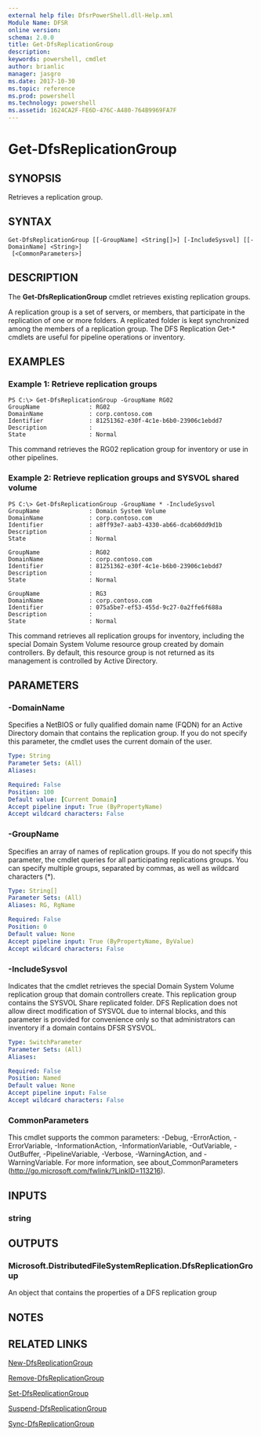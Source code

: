 ```yaml
---
external help file: DfsrPowerShell.dll-Help.xml
Module Name: DFSR
online version: 
schema: 2.0.0
title: Get-DfsReplicationGroup
description: 
keywords: powershell, cmdlet
author: brianlic
manager: jasgro
ms.date: 2017-10-30
ms.topic: reference
ms.prod: powershell
ms.technology: powershell
ms.assetid: 1624CA2F-FE6D-476C-A480-764B9969FA7F
---
```


# Get-DfsReplicationGroup

## SYNOPSIS
Retrieves a replication group.

## SYNTAX

```
Get-DfsReplicationGroup [[-GroupName] <String[]>] [-IncludeSysvol] [[-DomainName] <String>]
 [<CommonParameters>]
```

## DESCRIPTION
The **Get-DfsReplicationGroup** cmdlet retrieves existing replication groups.

A replication group is a set of servers, or members, that participate in the replication of one or more folders.
A replicated folder is kept synchronized among the members of a replication group.
The DFS Replication Get-* cmdlets are useful for pipeline operations or inventory.

## EXAMPLES

### Example 1: Retrieve replication groups
```
PS C:\> Get-DfsReplicationGroup -GroupName RG02
GroupName              : RG02
DomainName             : corp.contoso.com
Identifier             : 81251362-e30f-4c1e-b6b0-23906c1ebdd7
Description            : 
State                  : Normal
```

This command retrieves the RG02 replication group for inventory or use in other pipelines.

### Example 2: Retrieve replication groups and SYSVOL shared volume
```
PS C:\> Get-DfsReplicationGroup -GroupName * -IncludeSysvol
GroupName              : Domain System Volume
DomainName             : corp.contoso.com
Identifier             : a8ff93e7-aab3-4330-ab66-dcab60dd9d1b
Description            : 
State                  : Normal 

GroupName              : RG02
DomainName             : corp.contoso.com
Identifier             : 81251362-e30f-4c1e-b6b0-23906c1ebdd7
Description            : 
State                  : Normal 

GroupName              : RG3
DomainName             : corp.contoso.com
Identifier             : 075a5be7-ef53-455d-9c27-0a2ffe6f688a
Description            : 
State                  : Normal
```

This command retrieves all replication groups for inventory, including the special Domain System Volume resource group created by domain controllers.
By default, this resource group is not returned as its management is controlled by Active Directory.

## PARAMETERS

### -DomainName
Specifies a NetBIOS or fully qualified domain name (FQDN) for an Active Directory domain that contains the replication group.
If you do not specify this parameter, the cmdlet uses the current domain of the user.

```yaml
Type: String
Parameter Sets: (All)
Aliases: 

Required: False
Position: 100
Default value: [Current Domain]
Accept pipeline input: True (ByPropertyName)
Accept wildcard characters: False
```

### -GroupName
Specifies an array of names of replication groups.
If you do not specify this parameter, the cmdlet queries for all participating replications groups.
You can specify multiple groups, separated by commas, as well as wildcard characters (*).

```yaml
Type: String[]
Parameter Sets: (All)
Aliases: RG, RgName

Required: False
Position: 0
Default value: None
Accept pipeline input: True (ByPropertyName, ByValue)
Accept wildcard characters: False
```

### -IncludeSysvol
Indicates that the cmdlet retrieves the special Domain System Volume replication group that domain controllers create.
This replication group contains the SYSVOL Share replicated folder.
DFS Replication does not allow direct modification of SYSVOL due to internal blocks, and this parameter is provided for convenience only so that administrators can inventory if a domain contains DFSR SYSVOL.

```yaml
Type: SwitchParameter
Parameter Sets: (All)
Aliases: 

Required: False
Position: Named
Default value: None
Accept pipeline input: False
Accept wildcard characters: False
```

### CommonParameters
This cmdlet supports the common parameters: -Debug, -ErrorAction, -ErrorVariable, -InformationAction, -InformationVariable, -OutVariable, -OutBuffer, -PipelineVariable, -Verbose, -WarningAction, and -WarningVariable. For more information, see about_CommonParameters (http://go.microsoft.com/fwlink/?LinkID=113216).

## INPUTS

### string

## OUTPUTS

### Microsoft.DistributedFileSystemReplication.DfsReplicationGroup
An object that contains the properties of a DFS replication group

## NOTES

## RELATED LINKS

[New-DfsReplicationGroup](./New-DfsReplicationGroup.md)

[Remove-DfsReplicationGroup](./Remove-DfsReplicationGroup.md)

[Set-DfsReplicationGroup](./Set-DfsReplicationGroup.md)

[Suspend-DfsReplicationGroup](./Suspend-DfsReplicationGroup.md)

[Sync-DfsReplicationGroup](./Sync-DfsReplicationGroup.md)

